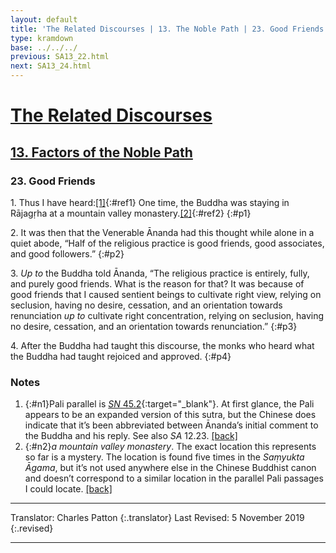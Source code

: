 ```yaml
---
layout: default
title: 'The Related Discourses | 13. The Noble Path | 23. Good Friends'
type: kramdown
base: ../../../
previous: SA13_22.html
next: SA13_24.html
---
```


# [The Related Discourses](../index.html)
## [13. Factors of the Noble Path](index.html)
### 23. Good Friends

1\. Thus I have heard:[\[1\]](#n1){:#ref1} One time, the Buddha was staying in  Rājagṛha at a mountain valley monastery.[\[2\]](#n2){:#ref2}
{:#p1}

2\. It was then that the Venerable Ānanda had this thought  while alone in a quiet abode, “Half of the religious practice is good friends, good associates, and good followers.”
{:#p2}

3\. *Up to* the Buddha told Ānanda, “The religious practice is entirely, fully, and purely good friends. What is the reason for that? It was because of good friends that I caused sentient beings to cultivate right view, relying on seclusion, having no desire, cessation, and an orientation towards renunciation *up to* cultivate right concentration, relying on seclusion, having no desire, cessation, and an orientation towards renunciation.”
{:#p3}

4\. After the Buddha had taught this discourse, the monks who heard what the Buddha had taught rejoiced and approved.
{:#p4}

### Notes
1. {:#n1}Pali parallel is [*SN* 45.2](https://suttacentral.net/sn45.2){:target="_blank"}. At first glance, the Pali appears to be an expanded version of this sutra, but the Chinese does indicate that it’s been abbreviated between Ānanda’s initial comment to the Buddha and his reply. See also *SA* 12.23. [\[back\]](#ref1)
2. {:#n2}*a mountain valley monastery*. The exact location this represents so far is a mystery. The location is found five times in the *Saṃyukta Āgama*, but it’s not used anywhere else in the Chinese Buddhist canon and doesn’t correspond to a similar location in the parallel Pali passages I could locate. [\[back\]](#ref2)

---

Translator: Charles Patton
{:.translator}
Last Revised: 5 November 2019
{:.revised}

---